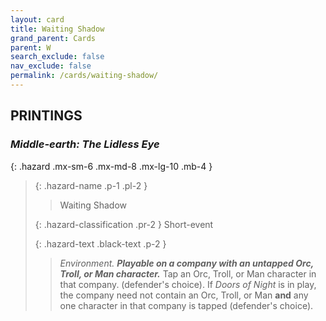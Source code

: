```yaml
---
layout: card
title: Waiting Shadow
grand_parent: Cards
parent: W
search_exclude: false
nav_exclude: false
permalink: /cards/waiting-shadow/
---
```


## PRINTINGS


### _Middle-earth: The Lidless Eye_

{: .hazard .mx-sm-6 .mx-md-8 .mx-lg-10 .mb-4 }
> {: .hazard-name .p-1 .pl-2 }
> > <div class="hazard-mp"></div>
> > <div class="card-name">Waiting Shadow</div>
>
> {: .hazard-classification .pr-2 }
> Short-event
>
> {: .hazard-text .black-text .p-2 }
> > _Environment._ ***Playable on a company with an untapped Orc, Troll, or Man character.*** Tap an Orc, Troll, or Man character in that company. (defender's choice). If _Doors of Night_ is in play, the company need not contain an Orc, Troll, or Man **and** any one character in that company is tapped (defender's choice). 
>
